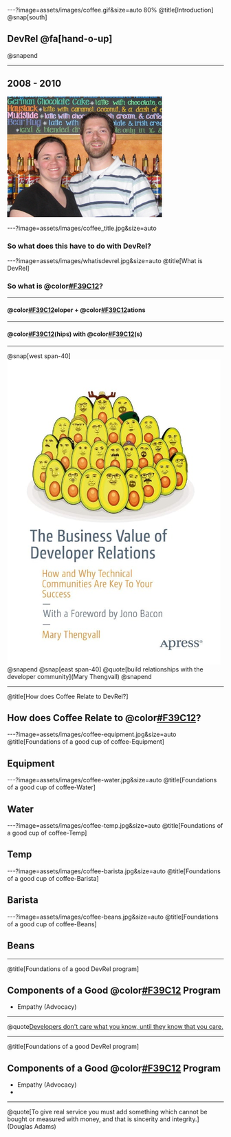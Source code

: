 ---?image=assets/images/coffee.gif&size=auto 80%
@title[Introduction]
@snap[south]
## DevRel @fa[hand-o-up]
@snapend

---
## 2008 - 2010
![crazy kids](assets/images/crazykids.jpg)

---?image=assets/images/coffee_title.jpg&size=auto
### So what does this have to do with DevRel?

---?image=assets/images/whatisdevrel.jpg&size=auto
@title[What is DevRel]
### So what is @color[#F39C12]("DevRel")?

---
#### @color[#F39C12](Dev)eloper + @color[#F39C12](Rel)ations

---
#### @color[#F39C12](Relations)(hips) with @color[#F39C12](Developer)(s)

---
@snap[west span-40]
![devrelbook](assets/images/devrel_book.jpg)
@snapend
@snap[east span-40]
@quote[build relationships with the developer community](Mary Thengvall)
@snapend

---
@title[How does Coffee Relate to DevRel?]
## How does Coffee Relate to @color[#F39C12](DevRel)?

---?image=assets/images/coffee-equipment.jpg&size=auto
@title[Foundations of a good cup of coffee-Equipment]
## Equipment
---?image=assets/images/coffee-water.jpg&size=auto
@title[Foundations of a good cup of coffee-Water]
## Water
---?image=assets/images/coffee-temp.jpg&size=auto
@title[Foundations of a good cup of coffee-Temp]
## Temp
---?image=assets/images/coffee-barista.jpg&size=auto
@title[Foundations of a good cup of coffee-Barista]
## Barista
---?image=assets/images/coffee-beans.jpg&size=auto
@title[Foundations of a good cup of coffee-Beans]
## Beans


---
@title[Foundations of a good DevRel program]
## Components of a Good @color[#F39C12](DevRel) Program
- Empathy (Advocacy)


---
@quote[Developers don't care what you know, until they know that you care.](Me)

---
@title[Foundations of a good DevRel program]
## Components of a Good @color[#F39C12](DevRel) Program
- Empathy (Advocacy)
-

---
@quote[To give real service you must add something which cannot be bought or measured with money, and that is sincerity and integrity.](Douglas Adams)
